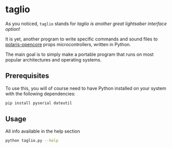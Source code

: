 # taglio
As you noticed, `taglio` stands for *taglio is another great lightsaber interface option*!

It is yet, another program to write specific commands and sound files to [polaris-opencore](https://github.com/lamadiluce/polaris-opencore) props microcontrollers, written in Python.

The main goal is to simply make a portable program that runs on most popular architectures and operating systems.

## Prerequisites
To use this, you will of course need to have Python installed on your system with the following dependencies:
```sh
pip install pyserial dateutil
```

## Usage
All info available in the help section
```sh
python taglio.py --help
```


